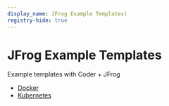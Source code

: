 ```yaml
---
display_name: JFrog Example Templates)
registry-hide: true
---
```


# JFrog Example Templates

Example templates with Coder + JFrog

- [Docker](./docker)
- [Kubernetes](./kubernetes)

